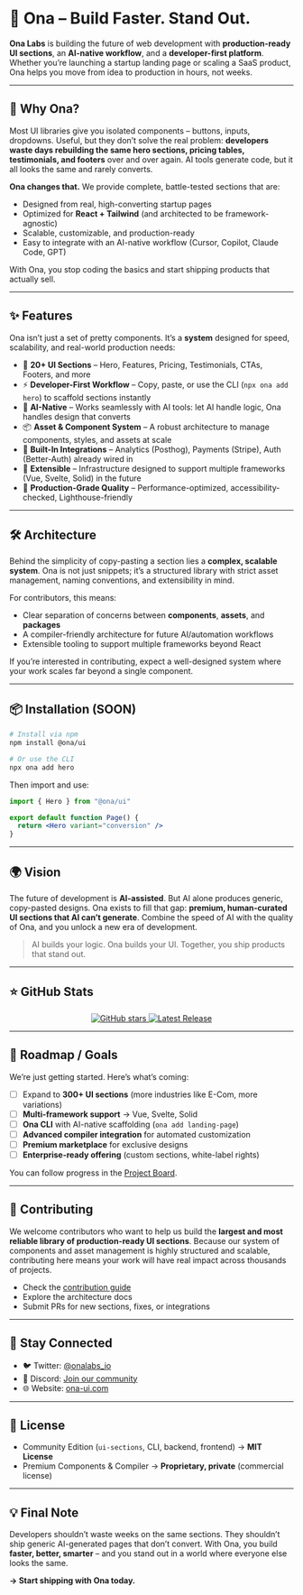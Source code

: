 # 🌟 Ona – Build Faster. Stand Out.

**Ona Labs** is building the future of web development with **production-ready UI sections**, an **AI-native workflow**, and a **developer-first platform**. Whether you’re launching a startup landing page or scaling a SaaS product, Ona helps you move from idea to production in hours, not weeks.

---

## 🚀 Why Ona?

Most UI libraries give you isolated components – buttons, inputs, dropdowns. Useful, but they don’t solve the real problem: **developers waste days rebuilding the same hero sections, pricing tables, testimonials, and footers** over and over again. AI tools generate code, but it all looks the same and rarely converts.

**Ona changes that.** We provide complete, battle-tested sections that are:

* Designed from real, high-converting startup pages
* Optimized for **React + Tailwind** (and architected to be framework-agnostic)
* Scalable, customizable, and production-ready
* Easy to integrate with an AI-native workflow (Cursor, Copilot, Claude Code, GPT)

With Ona, you stop coding the basics and start shipping products that actually sell.

---

## ✨ Features

Ona isn’t just a set of pretty components. It’s a **system** designed for speed, scalability, and real-world production needs:

* 🎨 **20+ UI Sections** – Hero, Features, Pricing, Testimonials, CTAs, Footers, and more
* ⚡ **Developer-First Workflow** – Copy, paste, or use the CLI (`npx ona add hero`) to scaffold sections instantly
* 🔮 **AI-Native** – Works seamlessly with AI tools: let AI handle logic, Ona handles design that converts
* 📦 **Asset & Component System** – A robust architecture to manage components, styles, and assets at scale
* 🔌 **Built-In Integrations** – Analytics (Posthog), Payments (Stripe), Auth (Better-Auth) already wired in
* 🔄 **Extensible** – Infrastructure designed to support multiple frameworks (Vue, Svelte, Solid) in the future
* 💎 **Production-Grade Quality** – Performance-optimized, accessibility-checked, Lighthouse-friendly

---

## 🛠 Architecture

Behind the simplicity of copy-pasting a section lies a **complex, scalable system**. Ona is not just snippets; it’s a structured library with strict asset management, naming conventions, and extensibility in mind.

For contributors, this means:

* Clear separation of concerns between **components**, **assets**, and **packages**
* A compiler-friendly architecture for future AI/automation workflows
* Extensible tooling to support multiple frameworks beyond React

If you’re interested in contributing, expect a well-designed system where your work scales far beyond a single component.

---

## 📦 Installation (SOON)

```bash
# Install via npm
npm install @ona/ui

# Or use the CLI
npx ona add hero
```

Then import and use:

```jsx
import { Hero } from "@ona/ui"

export default function Page() {
  return <Hero variant="conversion" />
}
```

---

## 🌍 Vision

The future of development is **AI-assisted**. But AI alone produces generic, copy-pasted designs. Ona exists to fill that gap: **premium, human-curated UI sections that AI can’t generate**. Combine the speed of AI with the quality of Ona, and you unlock a new era of development.

> AI builds your logic. Ona builds your UI. Together, you ship products that stand out.

---

## ⭐ GitHub Stats

<p align="center">
  <a href="https://github.com/ona-labs/ona/stargazers">
    <img src="https://img.shields.io/github/stars/ona-labs/ona?style=social" alt="GitHub stars" />
  </a>
  <a href="https://github.com/ona-labs/ona/releases">
    <img src="https://img.shields.io/github/v/release/ona-labs/ona" alt="Latest Release" />
  </a>
</p>

---

## 🎯 Roadmap / Goals

We’re just getting started. Here’s what’s coming:

* [ ] Expand to **300+ UI sections** (more industries like E-Com, more variations)
* [ ] **Multi-framework support** → Vue, Svelte, Solid
* [ ] **Ona CLI** with AI-native scaffolding (`ona add landing-page`)
* [ ] **Advanced compiler integration** for automated customization
* [ ] **Premium marketplace** for exclusive designs
* [ ] **Enterprise-ready offering** (custom sections, white-label rights)

You can follow progress in the [Project Board](https://github.com/orgs/ona-labs/projects).

---

## 🤝 Contributing

We welcome contributors who want to help us build the **largest and most reliable library of production-ready UI sections**. Because our system of components and asset management is highly structured and scalable, contributing here means your work will have real impact across thousands of projects.

* Check the [contribution guide](./CONTRIBUTING.md)
* Explore the architecture docs
* Submit PRs for new sections, fixes, or integrations

---

## 📲 Stay Connected

* 🐦 Twitter: [@onalabs_io](https://twitter.com/onalabs_io)
* 💬 Discord: [Join our community](https://discord.gg/XzsMz8BjbV)
* 🌐 Website: [ona-ui.com](https://ona-ui.com)

---

## 📜 License

* Community Edition (`ui-sections`, CLI, backend, frontend) → **MIT License**
* Premium Components & Compiler → **Proprietary, private** (commercial license)

---

## 💡 Final Note

Developers shouldn’t waste weeks on the same sections. They shouldn’t ship generic AI-generated pages that don’t convert. With Ona, you build **faster, better, smarter** – and you stand out in a world where everyone else looks the same.

**→ Start shipping with Ona today.**